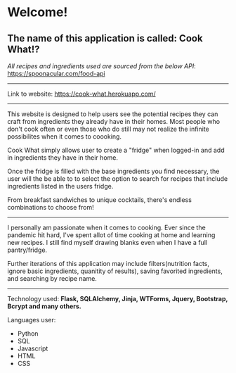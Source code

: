 # Welcome! 

## The name of this application is called: Cook What!?

*All recipes and ingredients used are sourced from the below API*: 
https://spoonacular.com/food-api


--------

Link to website: https://cook-what.herokuapp.com/

--------

This website is designed to help users see the potential recipes they can craft from ingredients they already have in their homes. Most people who don't cook often or even those who do still may not realize the infinite possibilites when it comes to coooking.

Cook What simply allows user to create a "fridge" when logged-in and add in ingredients they have in their home. 

Once the fridge is filled with the base ingredients you find necessary, the user will the be able to to select the option to search for recipes that include ingredients listed in the users fridge. 

From breakfast sandwiches to unique cocktails, there's endless combinations to choose from!

--------

I personally am passionate when it comes to cooking. Ever since the pandemic hit hard, I've spent allot of time cooking at home and learning new recipes. I still find myself drawing blanks even when I have a full pantry/fridge. 

Further iterations of this application may include filters(nutrition facts, ignore basic ingredients, quanitity of results), saving favorited ingredients, and searching by recipe name. 

--------

Technology used: **Flask, SQLAlchemy, Jinja, WTForms, Jquery, Bootstrap, Bcrypt and many others.**

Languages user: 
- Python
- SQL 
- Javascript
- HTML
- CSS
